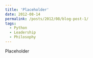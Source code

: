 ```yaml
---
title: 'Placeholder'
date: 2012-08-14
permalink: /posts/2012/08/blog-post-1/
tags:
  - Python
  - Leadership
  - Philosophy
---
```


Placeholder